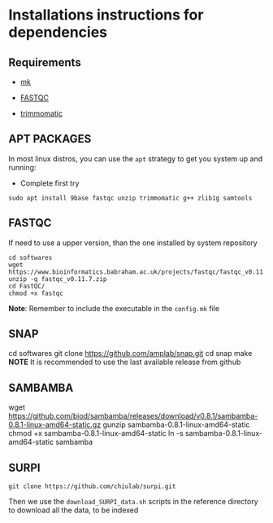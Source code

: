 # Installations instructions for dependencies

## Requirements

- [mk](http://doc.cat-v.org/bell_labs/mk/mk.pdf "mk: A successor for `make`.")

- [FASTQC](https://www.bioinformatics.babraham.ac.uk/projects/fastqc/ "FASTQC: A quality control tool for high throughput sequence data.")

- [trimmomatic](https://www.ncbi.nlm.nih.gov/pmc/articles/PMC4103590/ "Trimmomatic: a flexible trimmer for Illumina sequence data")


## APT PACKAGES

In most linux distros, you can use the `apt` strategy to get you system up and running: 

- Complete first try

```
sudo apt install 9base fastqc unzip trimmomatic g++ zlib1g samtools
```

## FASTQC

If need to use a upper version, than the one installed by system repository

```
cd softwares
wget https://www.bioinformatics.babraham.ac.uk/projects/fastqc/fastqc_v0.11.9.zip
unzip -q fastqc_v0.11.7.zip
cd FastQC/
chmod +x fastqc
```

**Note**: Remember to include the executable in the `config.mk` file

## SNAP

cd softwares
git clone https://github.com/amplab/snap.git
cd snap
make
**NOTE** It is recommended to use the last available release from github

## SAMBAMBA

wget https://github.com/biod/sambamba/releases/download/v0.8.1/sambamba-0.8.1-linux-amd64-static.gz
gunzip sambamba-0.8.1-linux-amd64-static
chmod +x sambamba-0.8.1-linux-amd64-static
ln -s sambamba-0.8.1-linux-amd64-static sambamba


## SURPI

```
git clone https://github.com/chiulab/surpi.git
```

Then we use the ```download_SURPI_data.sh``` scripts in the reference directory to download all the data, to be indexed

